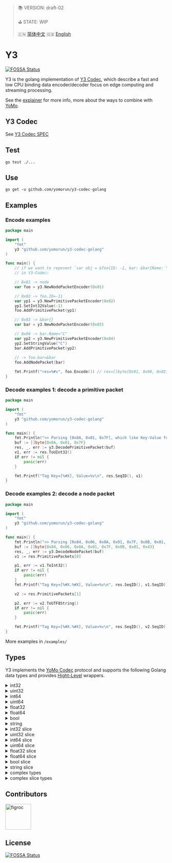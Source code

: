 > 📚 VERSION: draft-02
>
> ⛳️ STATE: WIP
>
> 🇨🇳 [简体中文](https://gitee.com/yomorun/y3-codec-golang/blob/master/README_CN.md)  🇬🇧 [English](https://github.com/yomorun/y3-codec-golang/blob/master/README.md)

# Y3
[![FOSSA Status](https://app.fossa.com/api/projects/git%2Bgithub.com%2Fyomorun%2Fy3-codec-golang.svg?type=shield)](https://app.fossa.com/projects/git%2Bgithub.com%2Fyomorun%2Fy3-codec-golang?ref=badge_shield)

Y3 is the golang implementation of [Y3 Codec](https://github.com/yomorun/y3-codec), which describe a fast and low CPU binding data encoder/decoder focus on edge computing and streaming processing.

See the [explainer](https://github.com/yomorun/y3-codec-golang/blob/master/explainer.md) for more info, more about the ways to combine with [YoMo](https://github.com/yomorun/yomo).

## Y3 Codec

See [Y3 Codec SPEC](https://github.com/yomorun/y3-codec)

## Test

`go test ./...`

## Use 

`go get -u github.com/yomorun/y3-codec-golang`

## Examples

### Encode examples

```go
package main

import (
	"fmt"
	y3 "github.com/yomorun/y3-codec-golang"
)

func main() {
	// if we want to repesent `var obj = &foo{ID: -1, bar: &bar{Name: "C"}}` 
	// in Y3-Codec:

	// 0x81 -> node
	var foo = y3.NewNodePacketEncoder(0x01)

	// 0x02 -> foo.ID=-11
	var yp1 = y3.NewPrimitivePacketEncoder(0x02)
	yp1.SetInt32Value(-1)
	foo.AddPrimitivePacket(yp1)

	// 0x83 -> &bar{}
	var bar = y3.NewNodePacketEncoder(0x03)

	// 0x04 -> bar.Name="C"
	var yp2 = y3.NewPrimitivePacketEncoder(0x04)
	yp2.SetStringValue("C")
	bar.AddPrimitivePacket(yp2)
	
	// -> foo.bar=&bar
	foo.AddNodePacket(bar)

	fmt.Printf("res=%#v", foo.Encode()) // res=[]byte{0x81, 0x08, 0x02, 0x01, 0x7F, 0x83, 0x03, 0x04, 0x01, 0x43}
}
```

### Decode examples 1: decode a primitive packet

```go
package main

import (
	"fmt"
	y3 "github.com/yomorun/y3-codec-golang"
)

func main() {
	fmt.Println(">> Parsing [0x0A, 0x01, 0x7F], which like Key-Value format = 0x0A: 127")
	buf := []byte{0x0A, 0x01, 0x7F}
	res, _, err := y3.DecodePrimitivePacket(buf)
	v1, err := res.ToUInt32()
	if err != nil {
		panic(err)
	}

	fmt.Printf("Tag Key=[%#X], Value=%v\n", res.SeqID(), v1)
}
```

### Decode examples 2: decode a node packet

```go
package main

import (
	"fmt"
	y3 "github.com/yomorun/y3-codec-golang"
)

func main() {
	fmt.Println(">> Parsing [0x84, 0x06, 0x0A, 0x01, 0x7F, 0x0B, 0x01, 0x43] EQUALS JSON= 0x84: { 0x0A: -1, 0x0B: 'C' }")
	buf := []byte{0x84, 0x06, 0x0A, 0x01, 0x7F, 0x0B, 0x01, 0x43}
	res, _, err := y3.DecodeNodePacket(buf)
	v1 := res.PrimitivePackets[0]

	p1, err := v1.ToInt32()
	if err != nil {
		panic(err)
	}
	fmt.Printf("Tag Key=[%#X.%#X], Value=%v\n", res.SeqID(), v1.SeqID(), p1)

	v2 := res.PrimitivePackets[1]

	p2, err := v2.ToUTF8String()
	if err != nil {
		panic(err)
	}

	fmt.Printf("Tag Key=[%#X.%#X], Value=%v\n", res.SeqID(), v2.SeqID(), p2)
}
```

More examples in `/examples/`

## Types

Y3 implements the [YoMo Codec](https://github.com/yomorun/yomo-codec) protocol and supports the following Golang data types and provides [Hight-Level](https://github.com/yomorun/y3-codec-golang/blob/master/README.md#types) wrappers.

<details>
  <summary>int32</summary>
  <pre class="go" style="background-color: #f0f8ff;">
  // encode
  var data int32 = 123
  var prim = y3.NewPrimitivePacketEncoder(0x01)
  prim.SetInt32Value(data)
  buf := prim.Encode()
  // decode
  res, _, _, _ := y3.DecodePrimitivePacket(buf)
  val, _ := res.ToInt32()
  fmt.Printf("val=%d", val)  
  </pre>
</details>
<details>
  <summary>uint32</summary>
  <pre class="go" style="background-color: aliceblue">
  // encode
  var data uint32 = 123
  var prim = y3.NewPrimitivePacketEncoder(0x01)
  prim.SetUInt32Value(data)
  buf := prim.Encode()
  // decode
  res, _, _, _ := y3.DecodePrimitivePacket(buf)
  val, _ := res.ToUInt32()
  fmt.Printf("val=%d", val)  
  </pre>
</details>
<details>
  <summary>int64</summary>
  <pre class="go" style="background-color: aliceblue">
  // encode
  var data int64 = 123
  var prim = y3.NewPrimitivePacketEncoder(0x01)
  prim.SetInt64Value(data)
  buf := prim.Encode()
  // decode
  res, _, _, _ := y3.DecodePrimitivePacket(buf)
  val, _ := res.ToInt64()
  fmt.Printf("val=%d", val) 
  </pre>
</details>
<details>
  <summary>uint64</summary>
  <pre class="go" style="background-color: aliceblue">
  // encode
  var data uint64 = 123
  var prim = y3.NewPrimitivePacketEncoder(0x01)
  prim.SetUInt64Value(data)
  buf := prim.Encode()
  // decode
  res, _, _, _ := y3.DecodePrimitivePacket(buf)
  val, _ := res.ToUInt64()
  fmt.Printf("val=%d", val)
  </pre>
</details>
<details>
  <summary>float32</summary>
  <pre class="go" style="background-color: aliceblue">
  // encode
  var data float32 = 1.23
  var prim = y3.NewPrimitivePacketEncoder(0x01)
  prim.SetFloat32Value(data)
  buf := prim.Encode()
  // decode
  res, _, _, _ := y3.DecodePrimitivePacket(buf)
  val, _ := res.ToFloat32()
  fmt.Printf("val=%f", val)
  </pre>
</details>
<details>
  <summary>float64</summary>
  <pre class="go" style="background-color: aliceblue">
	// encode
	var data float64 = 1.23
	var prim = y3.NewPrimitivePacketEncoder(0x01)
	prim.SetFloat64Value(data)
	buf := prim.Encode()
	// decode
	res, _, _, _ := y3.DecodePrimitivePacket(buf)
	val, _ := res.ToFloat64()
	fmt.Printf("val=%f", val)  
  </pre>
</details>
<details>
  <summary>bool</summary>
  <pre class="go" style="background-color: aliceblue">
 	// encode
 	var data bool = true
 	var prim = y3.NewPrimitivePacketEncoder(0x01)
 	prim.SetBoolValue(data)
 	buf := prim.Encode()
 	// decode
 	res, _, _, _ := y3.DecodePrimitivePacket(buf)
 	val, _ := res.ToBool()
 	fmt.Printf("val=%v", val) 
  </pre>
</details>
<details>
  <summary>string</summary>
  <pre class="go" style="background-color: aliceblue">
  // encode
  var data string = "abc"
  var prim = y3.NewPrimitivePacketEncoder(0x01)
  prim.SetStringValue(data)
  buf := prim.Encode()
  // decode
  res, _, _, _ := y3.DecodePrimitivePacket(buf)
  val, _ := res.ToUTF8String()
  fmt.Printf("val=%s", val)
  </pre>
</details>
<details>
  <summary>int32 slice</summary>
  <pre class="go" style="background-color: aliceblue">
  // encode
  data := []int32{123, 456}
  var node = y3.NewNodeSlicePacketEncoder(0x10)
  if out, ok := utils.ToInt64Slice(data); ok {
    for _, v := range out {
      var item = y3.NewPrimitivePacketEncoder(0x00)
      item.SetInt32Value(int32(v.(int64)))
      node.AddPrimitivePacket(item)
    }
  }
  buf := node.Encode()
  // decode
  packet, _, _ := y3.DecodeNodePacket(buf)
  result := make([]int32, 0)
  for _, p := range packet.PrimitivePackets {
    v, _ := p.ToInt32()
    result = append(result, v)
  }
  fmt.Printf("result=%v", result)
  </pre>
</details>
<details>
  <summary>uint32 slice</summary>
  <pre class="go" style="background-color: aliceblue">
  // encode
  data := []uint32{123, 456}
  var node = y3.NewNodeSlicePacketEncoder(0x10)
  if out, ok := utils.ToUInt64Slice(data); ok {
    for _, v := range out {
      var item = y3.NewPrimitivePacketEncoder(0x00)
      item.SetUInt32Value(uint32(v.(uint64)))
      node.AddPrimitivePacket(item)
    }
  }
  buf := node.Encode()
  // decode
  packet, _, _ := y3.DecodeNodePacket(buf)
  result := make([]uint32, 0)
  for _, p := range packet.PrimitivePackets {
    v, _ := p.ToUInt32()
    result = append(result, v)
  }
  fmt.Printf("result=%v", result)
  </pre>
</details>
<details>
  <summary>int64 slice</summary>
  <pre class="go" style="background-color: aliceblue">
  // encode
  data := []int64{123, 456}
  var node = y3.NewNodeSlicePacketEncoder(0x10)
  if out, ok := utils.ToInt64Slice(data); ok {
    for _, v := range out {
      var item = y3.NewPrimitivePacketEncoder(0x00)
      item.SetInt64Value(v.(int64))
      node.AddPrimitivePacket(item)
    }
  }
  buf := node.Encode()
  // decode
  packet, _, _ := y3.DecodeNodePacket(buf)
  result := make([]int64, 0)
  for _, p := range packet.PrimitivePackets {
    v, _ := p.ToInt64()
    result = append(result, v)
  }
  fmt.Printf("result=%v", result)
  </pre>
</details>
<details>
  <summary>uint64 slice</summary>
  <pre class="go" style="background-color: aliceblue">
 	// encode
 	data := []uint64{123, 456}
 	var node = y3.NewNodeSlicePacketEncoder(0x10)
 	if out, ok := utils.ToUInt64Slice(data); ok {
 		for _, v := range out {
 			var item = y3.NewPrimitivePacketEncoder(0x00)
 			item.SetUInt64Value(v.(uint64))
 			node.AddPrimitivePacket(item)
 		}
 	}
 	buf := node.Encode()
 	// decode
 	packet, _, _ := y3.DecodeNodePacket(buf)
 	result := make([]uint64, 0)
 	for _, p := range packet.PrimitivePackets {
 		v, _ := p.ToUInt64()
 		result = append(result, v)
 	}
 	fmt.Printf("result=%v", result) 
  </pre>
</details>
<details>
  <summary>float32 slice</summary>
  <pre class="go" style="background-color: aliceblue">
  // encode
  data := []float32{1.23, 4.56}
  var node = y3.NewNodeSlicePacketEncoder(0x10)
  if out, ok := utils.ToUFloat64Slice(data); ok {
    for _, v := range out {
      var item = y3.NewPrimitivePacketEncoder(0x00)
      item.SetFloat32Value(float32(v.(float64)))
      node.AddPrimitivePacket(item)
    }
  }
  buf := node.Encode()
  // decode
  packet, _, _ := y3.DecodeNodePacket(buf)
  result := make([]float32, 0)
  for _, p := range packet.PrimitivePackets {
    v, _ := p.ToFloat32()
    result = append(result, v)
  }
  fmt.Printf("result=%v", result)
  </pre>
</details>
<details>
  <summary>float64 slice</summary>
  <pre class="go" style="background-color: aliceblue">
 	// encode
 	data := []float64{1.23, 4.56}
 	var node = y3.NewNodeSlicePacketEncoder(0x10)
 	if out, ok := utils.ToUFloat64Slice(data); ok {
 		for _, v := range out {
 			var item = y3.NewPrimitivePacketEncoder(0x00)
 			item.SetFloat64Value(v.(float64))
 			node.AddPrimitivePacket(item)
 		}
 	}
 	buf := node.Encode()
 	// decode
 	packet, _, _ := y3.DecodeNodePacket(buf)
 	result := make([]float64, 0)
 	for _, p := range packet.PrimitivePackets {
 		v, _ := p.ToFloat64()
 		result = append(result, v)
 	}
 	fmt.Printf("result=%v", result) 
  </pre>
</details>
<details>
  <summary>bool slice</summary>
  <pre class="go" style="background-color: aliceblue">
 	// encode
 	data := []bool{true, false}
 	var node = y3.NewNodeSlicePacketEncoder(0x10)
 	if out, ok := utils.ToBoolSlice(data); ok {
 		for _, v := range out {
 			var item = y3.NewPrimitivePacketEncoder(0x00)
 			item.SetBoolValue(v.(bool))
 			node.AddPrimitivePacket(item)
 		}
 	}
 	buf := node.Encode()
 	// decode
 	packet, _, _ := y3.DecodeNodePacket(buf)
 	result := make([]bool, 0)
 	for _, p := range packet.PrimitivePackets {
 		v, _ := p.ToBool()
 		result = append(result, v)
 	}
 	fmt.Printf("result=%v", result) 
  </pre>
</details>
<details>
  <summary>string slice</summary>
  <pre class="go" style="background-color: aliceblue">
  // encode
  data := []string{"abc", "def"}
  var node = y3.NewNodeSlicePacketEncoder(0x10)
  if out, ok := utils.ToStringSlice(data); ok {
    for _, v := range out {
      var item = y3.NewPrimitivePacketEncoder(0x00)
      item.SetStringValue(fmt.Sprintf("%v", v))
      node.AddPrimitivePacket(item)
    }
  }
  buf := node.Encode()
  // decode
  packet, _, _ := y3.DecodeNodePacket(buf)
  result := make([]string, 0)
  for _, p := range packet.PrimitivePackets {
    v, _ := p.ToUTF8String()
    result = append(result, v)
  }
  fmt.Printf("result=%v", result)
  </pre>
</details>
<details>
  <summary>complex types</summary>
  <pre class="go" style="background-color: aliceblue">
 	// encode
 	var node = y3.NewNodePacketEncoder(0x01)
 	node.AddPrimitivePacket(func() *y3.PrimitivePacketEncoder {
 		var prim1 = y3.NewPrimitivePacketEncoder(0x10)
 		prim1.SetFloat32Value(40.5)
 		return prim1
 	}())
 	node.AddPrimitivePacket(func() *y3.PrimitivePacketEncoder {
 		var prim1 = y3.NewPrimitivePacketEncoder(0x11)
 		prim1.SetInt64Value(time.Now().Unix())
 		return prim1
 	}())
 	buf := node.Encode()
 	// decode
 	res, _, _ := y3.DecodeNodePacket(buf)
 	for _, v := range res.PrimitivePackets {
 		if v.SeqID() == 0x10 {
 			fmt.Printf("0x10=%f\n", func() float32 {
 				val, _ := v.ToFloat32()
 				return val
 			}())
 		}
 		if v.SeqID() == 0x11 {
 			fmt.Printf("0x11=%d\n", func() int64 {
 				val, _ := v.ToInt64()
 				return val
 			}())
 		}
 	} 
  </pre>
</details>
<details>
  <summary>complex slice types</summary>
  <pre class="go" style="background-color: aliceblue">
  // encode
  var node = y3.NewNodeSlicePacketEncoder(0x01)
  for i := 0; i < 2; i++ {
    item := y3.NewNodePacketEncoder(0x00)
    item.AddPrimitivePacket(func() *y3.PrimitivePacketEncoder {
      var prim1 = y3.NewPrimitivePacketEncoder(0x10)
      prim1.SetFloat32Value(40.5)
      return prim1
    }())
    item.AddPrimitivePacket(func() *y3.PrimitivePacketEncoder {
      var prim1 = y3.NewPrimitivePacketEncoder(0x11)
      prim1.SetInt64Value(time.Now().Unix())
      return prim1
    }())
    node.AddNodePacket(item)
  }
  buf := node.Encode()
  // decode
  res, _, _ := y3.DecodeNodePacket(buf)
  for _, v := range res.NodePackets {
    if res.SeqID() != 0x01 {
      continue
    }
    for _, vv := range v.PrimitivePackets {
      if vv.SeqID() == 0x10 {
        fmt.Printf("0x10=%f\n", func() float32 {
          val, _ := vv.ToFloat32()
          return val
        }())
      }
      if vv.SeqID() == 0x11 {
        fmt.Printf("0x11=%d\n", func() int64 {
          val, _ := vv.ToInt64()
          return val
        }())
      }
    }
  }
  </pre>
</details>


## Contributors

[//]: contributor-faces

<a href="https://github.com/figroc"><img src="https://avatars1.githubusercontent.com/u/2026460?v=3" title="figroc" width="80" height="80"></a>

[//]: contributor-faces

## License
[![FOSSA Status](https://app.fossa.com/api/projects/git%2Bgithub.com%2Fyomorun%2Fy3-codec-golang.svg?type=large)](https://app.fossa.com/projects/git%2Bgithub.com%2Fyomorun%2Fy3-codec-golang?ref=badge_large)


